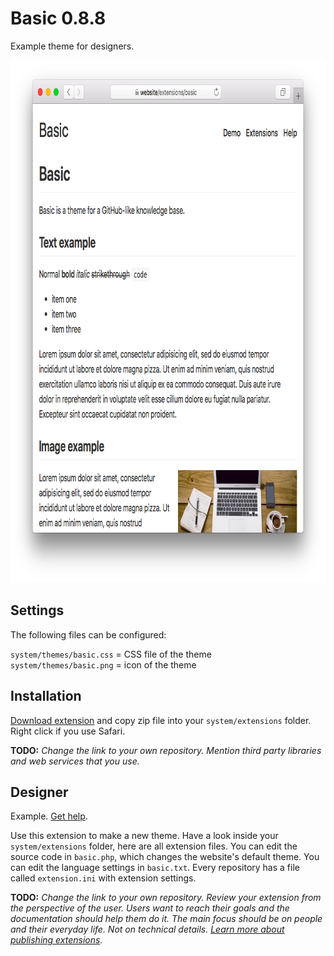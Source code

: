 Basic 0.8.8
===========
Example theme for designers.

<p align="center"><img src="basic-screenshot.png?raw=true" width="795" height="836" alt="Screenshot"></p>

## Settings

The following files can be configured:

`system/themes/basic.css` = CSS file of the theme  
`system/themes/basic.png` = icon of the theme  

## Installation

[Download extension](https://github.com/schulle4u/yellow-extension-basic/archive/master.zip) and copy zip file into your `system/extensions` folder. Right click if you use Safari.

**TODO:** *Change the link to your own repository. Mention third party libraries and web services that you use.*

## Designer

Example. [Get help](https://github.com/schulle4u/yellow-extension-basic/issues).

Use this extension to make a new theme. Have a look inside your `system/extensions` folder, here are all extension files. You can edit the source code in `basic.php`, which changes the website's default theme. You can edit the language settings in `basic.txt`. Every repository has a file called `extension.ini` with extension settings.

**TODO:** *Change the link to your own repository. Review your extension from the perspective of the user. Users want to reach their goals and the documentation should help them do it. The main focus should be on people and their everyday life. Not on technical details. [Learn more about publishing extensions](https://github.com/datenstrom/yellow-extensions/tree/master/source/publish).*
